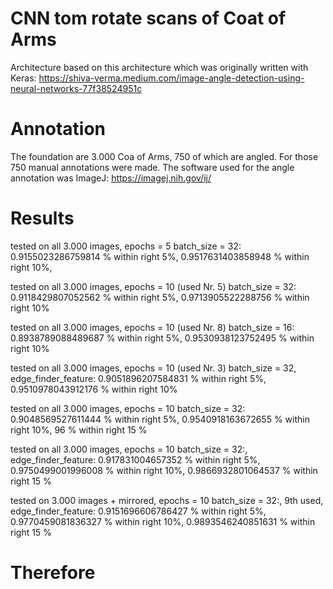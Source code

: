 # CNN tom rotate scans of Coat of Arms
Architecture based on this architecture which was originally written with Keras: 
https://shiva-verma.medium.com/image-angle-detection-using-neural-networks-77f38524951c

# Annotation
The foundation are 3.000 Coa of Arms, 750 of which are angled. For those 750 manual annotations were made.
The software used for the angle annotation was ImageJ: https://imagej.nih.gov/ij/

# Results
tested on all 3.000 images, epochs = 5 batch_size = 32:
0.9155023286759814 % within right 5%, 0.9517631403858948 % within right 10%,

tested on all 3.000 images, epochs = 10 (used Nr. 5) batch_size = 32:
0.9118429807052562 % within right 5%, 0.9713905522288756 % within right 10%

tested on all 3.000 images, epochs = 10 (used Nr. 8) batch_size = 16:
0.8938789088489687 % within right 5%, 0.9530938123752495 % within right 10%

tested on all 3.000 images, epochs = 10 (used Nr. 3) batch_size = 32, edge_finder_feature:
0.9051896207584831 % within right 5%, 0.9510978043912176 % within right 10%

tested on all 3.000 images, epochs = 10 batch_size = 32:
0.9048569527611444 % within right 5%, 0.9540918163672655 % within right 10%, 96 % within right 15 %

tested on all 3.000 images, epochs = 10 batch_size = 32:,  edge_finder_feature:
0.917831004657352 % within right 5%, 0.9750499001996008 % within right 10%, 0.9866932801064537 % within right 15 %

tested on 3.000 images + mirrored, epochs = 10 batch_size = 32:, 9th used,  edge_finder_feature:
0.9151696606786427 % within right 5%, 0.9770459081836327 % within right 10%, 0.9893546240851631 % within right 15 %

# Therefore 